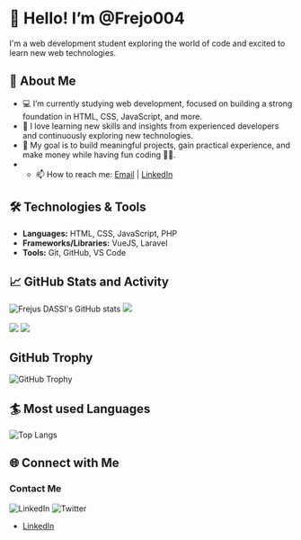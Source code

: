 # 👋 Hello! I’m @Frejo004

I'm a web development student exploring the world of code and excited to learn new web technologies.

## 🔭 About Me
- 💻 I’m currently studying web development, focused on building a strong foundation in HTML, CSS, JavaScript, and more.
- 🌱 I love learning new skills and insights from experienced developers and continuously exploring new technologies.
- 🎯 My goal is to build meaningful projects, gain practical experience, and make money while having fun coding 🐱‍👤.
- - 📫 How to reach me: [Email](mailto:frejohope@gmail.com) | [LinkedIn](https://linkedin.com/in/frejus-dassi-842682327)

## 🛠️ Technologies & Tools
- **Languages:** HTML, CSS, JavaScript, PHP
- **Frameworks/Libraries:** VueJS, Laravel
- **Tools:** Git, GitHub, VS Code

## 📈 GitHub Stats and Activity
![Frejus DASSI's GitHub stats](https://github-readme-stats.vercel.app/api?username=Frejo004&show_icons=true&theme=radical)
    ![](https://github-readme-streak-stats.herokuapp.com/?user=Frejo004&theme=tokyonight&hide_border=false)<br/><br/>
    ![](https://github-readme-activity-graph.vercel.app/graph?username=Frejo004&theme=tokyo-night)
    ![](https://activity-graph.herokuapp.com/graph?username=Frejo004&theme=react-dark)
    

## GitHub Trophy
![GitHub Trophy](https://github-profile-trophy.vercel.app/?username=Frejo004&theme=onedark)



## :surfer: Most used Languages
![Top Langs](https://github-readme-stats.vercel.app/api/top-langs/?username=Frejo004&hide_progress=false)

## 🌐 Connect with Me
### Contact Me
![LinkedIn](https://img.shields.io/badge/LinkedIn-0077B5?style=for-the-badge&logo=linkedin&logoColor=white)
![Twitter](https://img.shields.io/badge/Twitter-1DA1F2?style=for-the-badge&logo=twitter&logoColor=white)
- [LinkedIn](www.linkedin.com/in/frejus-dassi-842682327)  



<!---
Frejo004/Frejo004 is a ✨ special ✨ repository because its `README.md` (this file) appears on your GitHub profile.
You can click the Preview link to take a look at your changes.
--->
